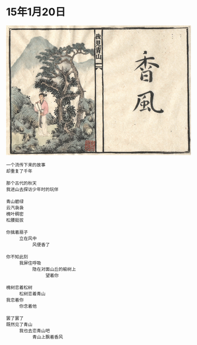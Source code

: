 
# 15年1月20日

![Starry](xingzhou/smell.png)

	一个流传下来的故事
	却重复了千年
	
	那个古代的秋天
	我进山去探访少年时的玩伴
	
	青山碧绿
	云汽袅袅
	槐叶稠密
	松腰挺拔
	
	你擒着扇子
	     立在风中
	          风便香了
	
	你不知此刻
	     我屏住呼吸
	          隐在对面山丘的榆树上 
	               望着你
	
	槐树恋着松树
	     松树恋着青山
	我恋着你
	     你念着他
	
	罢了罢了
	既然见了青山
	     我也去恋青山吧
	          青山上飘着香风

